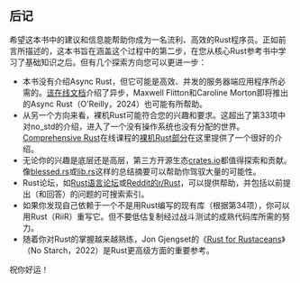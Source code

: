 ## 后记

希望这本书中的建议和信息能帮助你成为一名流利、高效的Rust程序员。正如前言所描述的，这本书旨在涵盖这个过程中的第二步，在您从核心Rust参考书中学习了基础知识之后。但有几个探索方向您可以更进一步：

* 本书没有介绍Async Rust，但它可能是高效、并发的服务器端应用程序所必需的。[该在线文档](https://rust-lang.github.io/async-book/)介绍了异步，Maxwell Flitton和Caroline Morton即将推出的Async Rust（O'Reilly，2024）也可能有所帮助。
* 从另一个方向来看，裸机Rust可能符合您的兴趣和要求。这超出了第33项中对no_std的介绍，进入了一个没有操作系统也没有分配的世界。[Comprehensive Rust](https://google.github.io/comprehensive-rust)在线课程的[裸机Rust部分](https://google.github.io/comprehensive-rust/bare-metal.html)在这里提供了一个很好的介绍。
* 无论你的兴趣是底层还是高层，第三方开源生态[crates.io](https://crates.io/)都值得探索和贡献。像[blessed.rs](https://blessed.rs/)或[lib.rs](https://lib.rs/)这样的总结摘要可以帮助你驾驭大量的可能性。
* Rust论坛，如[Rust语言论坛](https://users.rust-lang.org/)或[Reddit的r/Rust](https://reddit.com/r/rust)，可以提供帮助，并包括以前提出（和回答）的问题的可搜索索引。
* 如果你发现自己依赖于一个不是用Rust编写的现有库（根据第34项），你可以用Rust（RiiR）重写它。但不要低估复制经过战斗测试的成熟代码库所需的努力。
* 随着你对Rust的掌握越来越熟练，Jon Gjengset的《[Rust for Rustaceans](https://rust-for-rustaceans.com/)》（No Starch，2022）是Rust更高级方面的重要参考。

祝你好运！

